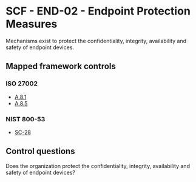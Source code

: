 # SCF - END-02 - Endpoint Protection Measures
Mechanisms exist to protect the confidentiality, integrity, availability and safety of endpoint devices.
## Mapped framework controls
### ISO 27002
- [A.8.1](../iso27002/a-8.md#a81)
- [A.8.5](../iso27002/a-8.md#a85)
  
### NIST 800-53
- [SC-28](../nist80053/sc-28.md)
  
## Control questions
Does the organization protect the confidentiality, integrity, availability and safety of endpoint devices?
  